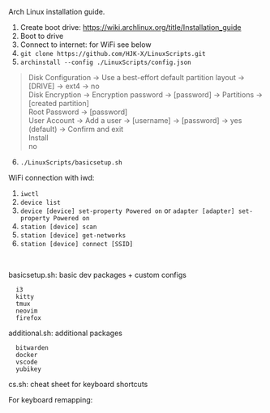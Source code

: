 Arch Linux installation guide.

1. Create boot drive: https://wiki.archlinux.org/title/Installation_guide
2. Boot to drive
3. Connect to internet: for WiFi see below
4. ```git clone https://github.com/HJK-X/LinuxScripts.git```
5. ```archinstall --config ./LinuxScripts/config.json```
> Disk Configuration -> Use a best-effort default partition layout -> [DRIVE] -> ext4 -> no  
> Disk Encryption -> Encryption password -> [password] -> Partitions -> [created partition]  
> Root Password -> [password]  
> User Account -> Add a user -> [username] -> [password] -> yes (default) -> Confirm and exit  
> Install   
> no  
6. ```./LinuxScripts/basicsetup.sh```


WiFi connection with iwd:
1. ```iwctl```
2. ```device list```
3. ```device [device] set-property Powered on``` or ```adapter [adapter] set-property Powered on```
4.  ```station [device] scan```
5.  ```station [device] get-networks```
6.  ```station [device] connect [SSID]```




<br>

basicsetup.sh: basic dev packages + custom configs
```
  i3
  kitty
  tmux
  neovim
  firefox
```

additional.sh: additional packages
```
  bitwarden
  docker
  vscode
  yubikey
```
cs.sh: cheat sheet for keyboard shortcuts

For keyboard remapping:
  
